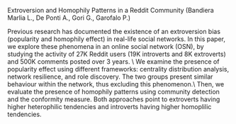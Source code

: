 Extroversion and Homophily Patterns in a Reddit Community (Bandiera Marlia L., De Ponti A., Gori G., Garofalo P.)

Previous research has documented the existence of an extroversion bias (popularity and homophily effect) in real-life social networks. 
In this paper,  we  explore these phenomena in an online social network (OSN), by studying the activity of 27K Reddit users (19K introverts and 8K extroverts) and 500K comments posted over 3 years. \\
We examine the presence of popularity effect using different frameworks: centrality distribution analysis, network resilience, and role discovery. 
The two groups present similar behaviour within the network, thus excluding this phenomenon.\\
Then, we evaluate the presence of homophily patterns using community detection and the conformity measure. 
Both approaches point to extroverts having higher heterophilic tendencies and introverts having higher homoplilic tendencies.